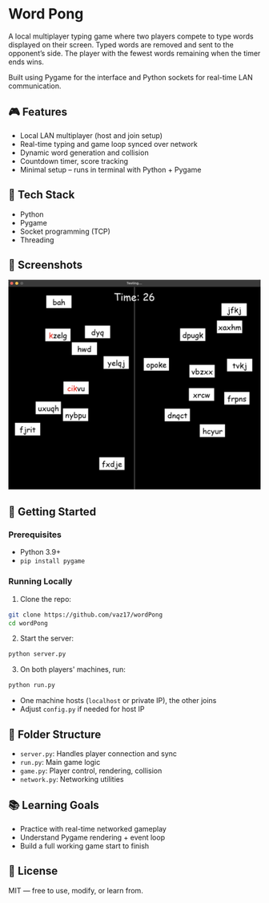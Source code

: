 # Word Pong

A local multiplayer typing game where two players compete to type words displayed on their screen. Typed words are removed and sent to the opponent’s side. The player with the fewest words remaining when the timer ends wins.

Built using Pygame for the interface and Python sockets for real-time LAN communication.

## 🎮 Features

- Local LAN multiplayer (host and join setup)
- Real-time typing and game loop synced over network
- Dynamic word generation and collision
- Countdown timer, score tracking
- Minimal setup – runs in terminal with Python + Pygame

## 🧠 Tech Stack

- Python
- Pygame
- Socket programming (TCP)
- Threading

## 📸 Screenshots

![Word Pong Gameplay](screenshots/gameplay.png)

## 🚀 Getting Started

### Prerequisites
- Python 3.9+
- `pip install pygame`

### Running Locally

1. Clone the repo:

```bash
git clone https://github.com/vaz17/wordPong
cd wordPong
```

2. Start the server:

```bash
python server.py
```

3. On both players' machines, run:

```bash
python run.py
```

- One machine hosts (`localhost` or private IP), the other joins
- Adjust `config.py` if needed for host IP

## 🧩 Folder Structure

- `server.py`: Handles player connection and sync
- `run.py`: Main game logic
- `game.py`: Player control, rendering, collision
- `network.py`: Networking utilities

## 📚 Learning Goals

- Practice with real-time networked gameplay
- Understand Pygame rendering + event loop
- Build a full working game start to finish

## 📄 License

MIT — free to use, modify, or learn from.
